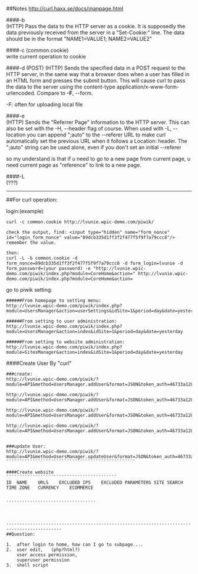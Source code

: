 ##Notes
http://curl.haxx.se/docs/manpage.html


####-b  
(HTTP) Pass the data to the HTTP server as a cookie. It is supposedly 
the data previously received from the server in a "Set-Cookie:" line. 
The data should be in the format "NAME1=VALUE1; NAME2=VALUE2"

####-c (common.cookie)  
write current operation to cookie

####-d  (POST)
(HTTP) Sends the specified data in a POST request to the HTTP server, 
in the same way that a browser does when a user has filled in an HTML 
form and presses the submit button. This will cause curl to pass the 
data to the server using the content-type application/x-www-form-urlencoded. 
Compare to **-F**, --form.

-F: often for uploading local file

####-e  
(HTTP) Sends the "Referrer Page" information to the HTTP server. 
This can also be set with the -H, --header flag of course. When used 
with -L, --location you can append ";auto" to the --referer URL to make 
curl automatically set the previous URL when it follows a Location: header. 
The ";auto" string can be used alone, even if you don't set an initial --referer

so my understand is that if u need to go to a new page from current page, u need 
current page as "reference" to link to a new page.  

####-L  
(???)


-------------------------------------------------------------------------------------
##For curl operation:

login:(example)
`````````````````````````````````````````````````````````````````````
curl -c common.cookie http://lvunie.wpic-demo.com/piwik/

check the output, find: <input type="hidden" name="form_nonce" id="login_form_nonce" value="89dcb335d1ff3f2f477f5f9f7a79ccc8"/> remember the value.

then:
curl -L -b common.cookie -d form_nonce=89dcb335d1ff3f2f477f5f9f7a79ccc8 -d form_login=lvunie -d form_password=(your password) -e "http://lvunie.wpic-demo.com/piwik/index.php?module=CoreHome&action=" http://lvunie.wpic-demo.com/piwik/index.php?module=CoreHome&action=
``````````````````````````````````````````````````````````````````````


go to piwik setting:
`````````````````````````````````````````````````````````
######From homepage to setting menu:
http://lvunie.wpic-demo.com/piwik/index.php?module=UsersManager&action=userSettings&idSite=1&period=day&date=yesterday

######From setting to user administration:
http://lvunie.wpic-demo.com/piwik/index.php?module=UsersManager&action=index&idSite=1&period=day&date=yesterday

######From setting to website administration:
http://lvunie.wpic-demo.com/piwik/index.php?module=SitesManager&action=index&idSite=1&period=day&date=yesterday
`````````````````````````````````````````````````````````

####Create User By "curl"
`````````````````````````````````````````````````````
###create:
http://lvunie.wpic-demo.com/piwik/?module=API&method=UsersManager.addUser&format=JSON&token_auth=46733a12807bbee50b81e85826ad2444

http://lvunie.wpic-demo.com/piwik/?module=API&method=UsersManager.addUser&format=JSON&token_auth=46733a12807bbee50b81e85826ad2444&userLogin=NEWUSERNAME

http://lvunie.wpic-demo.com/piwik/?module=API&method=UsersManager.addUser&format=JSON&token_auth=46733a12807bbee50b81e85826ad2444&userLogin=NEWUSERNAME&password=NEWUSERPASSWORD

http://lvunie.wpic-demo.com/piwik/?module=API&method=UsersManager.addUser&format=JSON&token_auth=46733a12807bbee50b81e85826ad2444&userLogin=NEWUSERNAME&password=NEWUSERPASSWORD&email=NEWUSEREMAIL@email.com


###update User:
http://lvunie.wpic-demo.com/piwik/?module=API&method=UsersManager.updateUser&format=JSON&token_auth=46733a12807bbee50b81e85826ad2444&userLogin=NEWUSERNAME&password=123123123123&email=haha@email.com
`````````````````````````````````````````````````

####Create website
``````````````````````````````````````````
ID	NAME	URLS	EXCLUDED IPS	EXCLUDED PARAMETERS	SITE SEARCH	TIME ZONE	CURRENCY	ECOMMERCE


``````````````````````````````````



-------------------------------------------------------------------------------------------
##Question: 

1. 	after login to home, how can I go to subpage....
2. 	user edit,   (php?html?)
	user access permission, 
	superuser permission
3.  shell script
